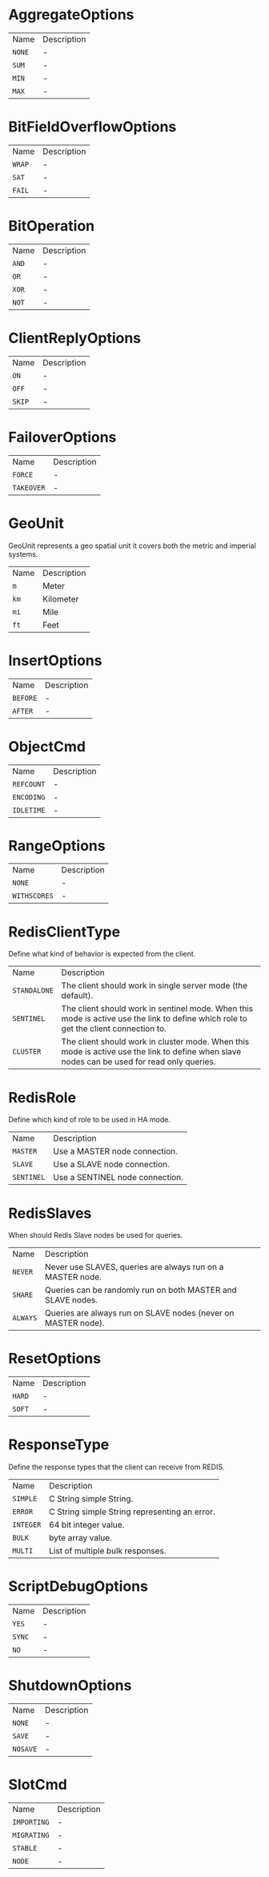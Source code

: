 # AggregateOptions

|        |             |
| ------ | ----------- |
| Name   | Description |
| `NONE` | \-          |
| `SUM`  | \-          |
| `MIN`  | \-          |
| `MAX`  | \-          |

# BitFieldOverflowOptions

|        |             |
| ------ | ----------- |
| Name   | Description |
| `WRAP` | \-          |
| `SAT`  | \-          |
| `FAIL` | \-          |

# BitOperation

|       |             |
| ----- | ----------- |
| Name  | Description |
| `AND` | \-          |
| `OR`  | \-          |
| `XOR` | \-          |
| `NOT` | \-          |

# ClientReplyOptions

|        |             |
| ------ | ----------- |
| Name   | Description |
| `ON`   | \-          |
| `OFF`  | \-          |
| `SKIP` | \-          |

# FailoverOptions

|            |             |
| ---------- | ----------- |
| Name       | Description |
| `FORCE`    | \-          |
| `TAKEOVER` | \-          |

# GeoUnit

GeoUnit represents a geo spatial unit it covers both the metric and
imperial systems.

|      |             |
| ---- | ----------- |
| Name | Description |
| `m`  | Meter       |
| `km` | Kilometer   |
| `mi` | Mile        |
| `ft` | Feet        |

# InsertOptions

|          |             |
| -------- | ----------- |
| Name     | Description |
| `BEFORE` | \-          |
| `AFTER`  | \-          |

# ObjectCmd

|            |             |
| ---------- | ----------- |
| Name       | Description |
| `REFCOUNT` | \-          |
| `ENCODING` | \-          |
| `IDLETIME` | \-          |

# RangeOptions

|              |             |
| ------------ | ----------- |
| Name         | Description |
| `NONE`       | \-          |
| `WITHSCORES` | \-          |

# RedisClientType

Define what kind of behavior is expected from the client.

|              |                                                                                                                                             |
| ------------ | ------------------------------------------------------------------------------------------------------------------------------------------- |
| Name         | Description                                                                                                                                 |
| `STANDALONE` | The client should work in single server mode (the default).                                                                                 |
| `SENTINEL`   | The client should work in sentinel mode. When this mode is active use the link to define which role to get the client connection to.        |
| `CLUSTER`    | The client should work in cluster mode. When this mode is active use the link to define when slave nodes can be used for read only queries. |

# RedisRole

Define which kind of role to be used in HA mode.

|            |                                 |
| ---------- | ------------------------------- |
| Name       | Description                     |
| `MASTER`   | Use a MASTER node connection.   |
| `SLAVE`    | Use a SLAVE node connection.    |
| `SENTINEL` | Use a SENTINEL node connection. |

# RedisSlaves

When should Redis Slave nodes be used for queries.

|          |                                                               |
| -------- | ------------------------------------------------------------- |
| Name     | Description                                                   |
| `NEVER`  | Never use SLAVES, queries are always run on a MASTER node.    |
| `SHARE`  | Queries can be randomly run on both MASTER and SLAVE nodes.   |
| `ALWAYS` | Queries are always run on SLAVE nodes (never on MASTER node). |

# ResetOptions

|        |             |
| ------ | ----------- |
| Name   | Description |
| `HARD` | \-          |
| `SOFT` | \-          |

# ResponseType

Define the response types that the client can receive from REDIS.

|           |                                               |
| --------- | --------------------------------------------- |
| Name      | Description                                   |
| `SIMPLE`  | C String simple String.                       |
| `ERROR`   | C String simple String representing an error. |
| `INTEGER` | 64 bit integer value.                         |
| `BULK`    | byte array value.                             |
| `MULTI`   | List of multiple bulk responses.              |

# ScriptDebugOptions

|        |             |
| ------ | ----------- |
| Name   | Description |
| `YES`  | \-          |
| `SYNC` | \-          |
| `NO`   | \-          |

# ShutdownOptions

|          |             |
| -------- | ----------- |
| Name     | Description |
| `NONE`   | \-          |
| `SAVE`   | \-          |
| `NOSAVE` | \-          |

# SlotCmd

|             |             |
| ----------- | ----------- |
| Name        | Description |
| `IMPORTING` | \-          |
| `MIGRATING` | \-          |
| `STABLE`    | \-          |
| `NODE`      | \-          |
